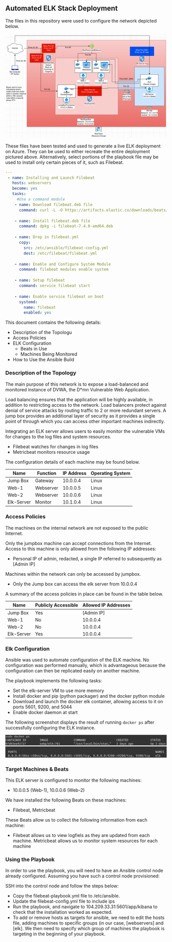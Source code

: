 ## Automated ELK Stack Deployment

The files in this repository were used to configure the network depicted below.

![](Images/RedPlusElkMap.png)

These files have been tested and used to generate a live ELK deployment on Azure. They can be used to either recreate the entire deployment pictured above. Alternatively, select portions of the playbook file may be used to install only certain pieces of it, such as Filebeat.

```YAML
---
 - name: Installing and Launch Filebeat
   hosts: webservers
   become: yes
   tasks:
     #Use a command module
    - name: Download filebeat.deb file
      command: curl -L -O https://artifacts.elastic.co/downloads/beats/filebeat/filebeat-7.4.0-amd64.deb

    - name: Install filebeat.deb file
      command: dpkg -i filebeat-7.4.0-amd64.deb

    - name: Drop in filebeat.yml
      copy:
        src: /etc/ansible/filebeat-config.yml
        dest: /etc/filebeat/filebeat.yml

    - name: Enable and Configure System Module
      command: filebeat modules enable system

    - name: Setup filebeat
      command: service filebeat start

    - name: Enable service filebeat on boot
      systemd:
        name: filebeat
        enabled: yes
```

This document contains the following details:
- Description of the Topologu
- Access Policies
- ELK Configuration
  - Beats in Use
  - Machines Being Monitored
- How to Use the Ansible Build

### Description of the Topology

The main purpose of this network is to expose a load-balanced and monitored instance of DVWA, the D*mn Vulnerable Web Application.

Load balancing ensures that the application will be highly available, in addition to restricting access to the network.
	Load balancers protect against denial of service attacks by routing traffic to 2 or more redundant servers. A jump box provides an additional layer of security as it provides a single point of through which you can access other important machines indirectly.

Integrating an ELK server allows users to easily monitor the vulnerable VMs for changes to the log files and system resources.
- Filebeat watches for changes in log files
- Metricbeat monitors resource usage

The configuration details of each machine may be found below.

| Name       | Function  | IP Address | Operating System |
|------------|-----------|------------|------------------|
| Jump Box   | Gateway   | 10.0.0.4   | Linux            |
| Web-1      | Webserver | 10.0.0.5   | Linux            |
| Web-2      | Webserver | 10.0.0.6   | Linux            |
| Elk-Server | Monitor   | 10.1.0.4   | Linux            |

### Access Policies

The machines on the internal network are not exposed to the public Internet. 

Only the jumpbox machine can accept connections from the Internet. Access to this machine is only allowed from the following IP addresses:
- Personal IP of admin, redacted, a single IP referred to subsequently as [Admin IP]

Machines within the network can only be accessed by jumpbox.
- Only the Jump box can access the elk server from 10.0.0.4

A summary of the access policies in place can be found in the table below.

| Name       | Publicly Accessible | Allowed IP Addresses |
|------------|---------------------|----------------------|
| Jump Box   | Yes                 | [Admin IP]           |
| Web-1      | No                  | 10.0.0.4             |
| Web-2      | No                  | 10.0.0.4             |
| Elk-Server | Yes                 | 10.0.0.4             |

### Elk Configuration

Ansible was used to automate configuration of the ELK machine. No configuration was performed manually, which is advantageous because the configuration can then be replicated easily on another machine. 

The playbook implements the following tasks:
- Set the elk-server VM to use more memory
- Install docker and pip (python packager) and the docker python module
- Download and launch the docker elk container, allowing access to it on ports 5601, 9200, and 5044
- Enable docker daemon at start

The following screenshot displays the result of running `docker ps` after successfully configuring the ELK instance.

![](Images/DockerPS1.png)
![](Images/DockerPS2.png)

### Target Machines & Beats
This ELK server is configured to monitor the following machines:
- 10.0.0.5 (Web-1), 10.0.0.6 (Web-2)

We have installed the following Beats on these machines:
- Filebeat, Metricbeat

These Beats allow us to collect the following information from each machine:
- Filebeat allows us to view logfiels as they are updated from each machine. Metricbeat allows us to monitor system resources for each machine

### Using the Playbook
In order to use the playbook, you will need to have an Ansible control node already configured. Assuming you have such a control node provisioned: 

SSH into the control node and follow the steps below:
- Copy the filebeat-playbook.yml file to /etc/ansible.
- Update the filebeat-config.yml file to include ips
- Run the playbook, and navigate to 104.209.33.31:5601/app/kibana to check that the installation worked as expected.
- To add or remove hosts as targets for ansible, we need to edit the hosts file, adding machines to specific groups (in our case, [webservers] and [elk]. We  then need to specify which group of machines the playbook is targeting in the beginning of your playbook.
